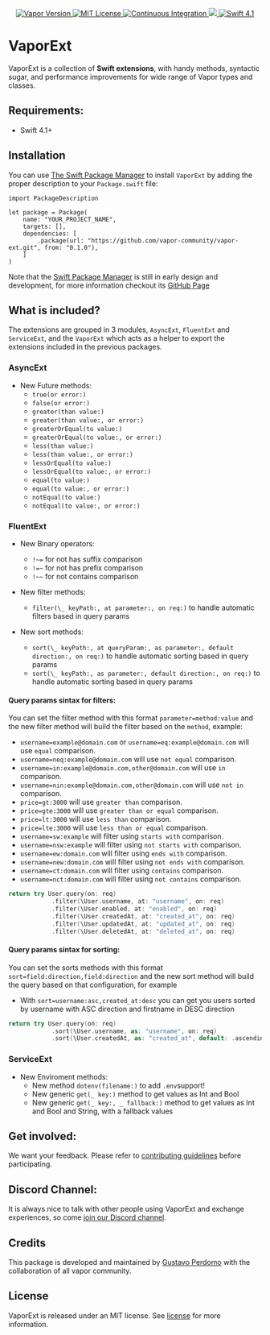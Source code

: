 <p align="center">
    <a href="https://vapor.codes">
        <img src="https://img.shields.io/badge/Vapor-3-brightgreen.svg" alt="Vapor Version">
    </a>
    <a href="license">
        <img src="http://img.shields.io/badge/license-MIT-brightgreen.svg" alt="MIT License">
    </a>
    <a href="https://circleci.com/gh/vapor-community/vapor-ext">
        <img src="https://circleci.com/gh/vapor-community/vapor-ext.svg?style=shield" alt="Continuous Integration">
    </a>
    <a href="https://codecov.io/gh/vapor-community/vapor-ext">
      <img src="https://codecov.io/gh/vapor-community/vapor-ext/branch/master/graph/badge.svg" />
    </a>
    <a href="https://swift.org">
        <img src="http://img.shields.io/badge/swift-4.1-brightgreen.svg" alt="Swift 4.1">
    </a>
</p>

# VaporExt

VaporExt is a collection of **Swift extensions**, with handy methods, syntactic sugar, and performance improvements for wide range of Vapor types and classes.

## Requirements:

- Swift 4.1+

## Installation

You can use <a href="https://swift.org/package-manager">The Swift Package Manager</a> to install <code>VaporExt</code> by adding the proper description to your <code>Package.swift</code> file:

<pre><code class="swift language-swift">import PackageDescription

let package = Package(
    name: "YOUR_PROJECT_NAME",
    targets: [],
    dependencies: [
        .package(url: "https://github.com/vapor-community/vapor-ext.git", from: "0.1.0"),
    ]
)
</code></pre>

<p>Note that the <a href="https://swift.org/package-manager">Swift Package Manager</a> is still in early design and development, for more information checkout its <a href="https://github.com/apple/swift-package-manager">GitHub Page</a></p>

## What is included?

The extensions are grouped in 3 modules, `AsyncExt`, `FluentExt` and `ServiceExt`, and the `VaporExt` which acts as a helper to export the extensions included in the previous packages.

### AsyncExt

- New Future methods:
  - `true(or error:)`
  - `false(or error:)`
  - `greater(than value:)`
  - `greater(than value:, or error:)`
  - `greaterOrEqual(to value:)`
  - `greaterOrEqual(to value:, or error:)`
  - `less(than value:)`
  - `less(than value:, or error:)`
  - `lessOrEqual(to value:)`
  - `lessOrEqual(to value:, or error:)`
  - `equal(to value:)`
  - `equal(to value:, or error:)`
  - `notEqual(to value:)`
  - `notEqual(to value:, or error:)`

### FluentExt

- New Binary operators:
  - `!~=` for not has suffix comparison
  - `!=~` for not has prefix comparison
  - `!~~` for not contains comparison
- New filter methods:
  - `filter(\_ keyPath:, at parameter:, on req:)` to handle automatic filters based in query params
- New sort methods:

  - `sort(\_ keyPath:, at queryParam:, as parameter:, default direction:, on req:)` to handle automatic sorting based in query params
  - `sort(\_ keyPath:, as parameter:, default direction:, on req:)` to handle automatic sorting based in query params

#### Query params sintax for filters:

You can set the filter method with this format `parameter=method:value` and the new filter method will build the filter based on the `method`, example:

- `username=example@domain.com` or `username=eq:example@domain.com` will use `equal` comparison.
- `username=neq:example@domain.com` will use `not equal` comparison.
- `username=in:example@domain.com,other@domain.com` will use `in` comparison.
- `username=nin:example@domain.com,other@domain.com` will use `not in` comparison.
- `price=gt:3000` will use `greater than` comparison.
- `price=gte:3000` will use `greater than or equal` comparison.
- `price=lt:3000` will use `less than` comparison.
- `price=lte:3000` will use `less than or equal` comparison.
- `username=sw:example` will filter using `starts with` comparison.
- `username=nsw:example` will filter using `not starts with` comparison.
- `username=ew:domain.com` will filter using `ends with` comparison.
- `username=new:domain.com` will filter using `not ends with` comparison.
- `username=ct:domain.com` will filter using `contains` comparison.
- `username=nct:domain.com` will filter using `not contains` comparison.

```swift
return try User.query(on: req)
            .filter(\User.username, at: "username", on: req)
            .filter(\User.enabled, at: "enabled", on: req)
            .filter(\User.createdAt, at: "created_at", on: req)
            .filter(\User.updatedAt, at: "updated_at", on: req)
            .filter(\User.deletedAt, at: "deleted_at", on: req)
```

#### Query params sintax for sorting:

You can set the sorts methods with this format `sort=field:direction,field:direction` and the new sort method will build the query based on that configuration, for example

- With `sort=username:asc,created_at:desc` you can get you users sorted by username with ASC direction and firstname in DESC direction

```swift
return try User.query(on: req)
            .sort(\User.username, as: "username", on: req)
            .sort(\User.createdAt, as: "created_at", default: .ascending, on: req) // if created_at is not present in the url, then the sort is applied using the default direction
```

### ServiceExt

- New Enviroment methods:
  - New method `dotenv(filename:)` to add `.env`support!
  - New generic `get(_ key:)` method to get values as Int and Bool
  - New generic `get(_ key:, _ fallback:)` method to get values as Int and Bool and String, with a fallback values

## Get involved:

We want your feedback.
Please refer to [contributing guidelines](https://github.com/vapor-community/vapor-ext/tree/master/CONTRIBUTING.md) before participating.

## Discord Channel:

It is always nice to talk with other people using VaporExt and exchange experiences, so come [join our Discord channel](http://vapor.team).

## Credits

This package is developed and maintained by [Gustavo Perdomo](https://github.com/gperdomor) with the collaboration of all vapor community.

## License

VaporExt is released under an MIT license. See [license](license) for more information.
